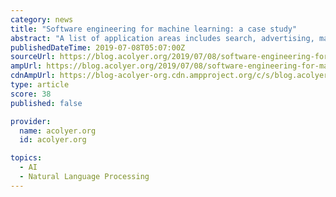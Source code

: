 ```yaml
---
category: news
title: "Software engineering for machine learning: a case study"
abstract: "A list of application areas includes search, advertising, machine translation, predicting customer purchases, voice recognition, image recognition, identifying customer leads, providing design advice for presentations and word processing documents ..."
publishedDateTime: 2019-07-08T05:07:00Z
sourceUrl: https://blog.acolyer.org/2019/07/08/software-engineering-for-machine-learning/
ampUrl: https://blog.acolyer.org/2019/07/08/software-engineering-for-machine-learning/amp/
cdnAmpUrl: https://blog-acolyer-org.cdn.ampproject.org/c/s/blog.acolyer.org/2019/07/08/software-engineering-for-machine-learning/amp/
type: article
score: 38
published: false

provider:
  name: acolyer.org
  id: acolyer.org

topics:
  - AI
  - Natural Language Processing
---
```

